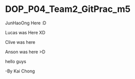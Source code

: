 # DOP_P04_Team2_GitPrac_m5

JunHaoOng Here :D

Lucas was Here XD

Clive was here

Anson was here >D

hello guys

-By Kai Chong
